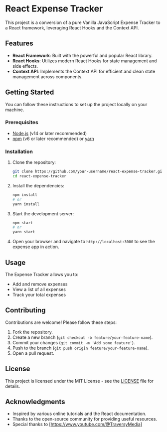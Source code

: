 # React Expense Tracker

This project is a conversion of a pure Vanilla JavaScript Expense Tracker to a React framework, leveraging React Hooks and the Context API.

## Features

- **React Framework**: Built with the powerful and popular React library.
- **React Hooks**: Utilizes modern React Hooks for state management and side effects.
- **Context API**: Implements the Context API for efficient and clean state management across components.

## Getting Started

You can follow these instructions to set up the project locally on your machine.

### Prerequisites

- [Node.js](https://nodejs.org/) (v14 or later recommended)
- [npm](https://www.npmjs.com/) (v6 or later recommended) or [yarn](https://yarnpkg.com/)

### Installation

1. Clone the repository:
    ```bash
    git clone https://github.com/your-username/react-expense-tracker.git
    cd react-expense-tracker
    ```

2. Install the dependencies:
    ```bash
    npm install
    # or
    yarn install
    ```

3. Start the development server:
    ```bash
    npm start
    # or
    yarn start
    ```

4. Open your browser and navigate to `http://localhost:3000` to see the expense app in action.

## Usage

The Expense Tracker allows you to:

- Add and remove expenses
- View a list of all expenses
- Track your total expenses

## Contributing

Contributions are welcome! Please follow these steps:

1. Fork the repository.
2. Create a new branch (`git checkout -b feature/your-feature-name`).
3. Commit your changes (`git commit -m 'Add some feature'`).
4. Push to the branch (`git push origin feature/your-feature-name`).
5. Open a pull request.

## License

This project is licensed under the MIT License - see the [LICENSE](LICENSE) file for details.

## Acknowledgments

- Inspired by various online tutorials and the React documentation.
- Thanks to the open-source community for providing useful resources.
- Special thanks to [https://www.youtube.com/@TraversyMedia]
